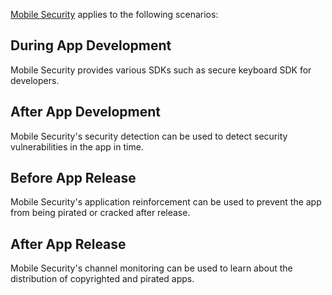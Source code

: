 [//]: # (chinagitpath:XXXXX)

[Mobile Security](https://cloud.tencent.com/product/ms?idx=2) applies to the following scenarios:

## During App Development
Mobile Security provides various SDKs such as secure keyboard SDK for developers.

## After App Development
Mobile Security's security detection can be used to detect security vulnerabilities in the app in time.

## Before App Release
Mobile Security's application reinforcement can be used to prevent the app from being pirated or cracked after release.

## After App Release
Mobile Security's channel monitoring can be used to learn about the distribution of copyrighted and pirated apps.

